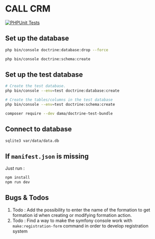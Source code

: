 # CALL CRM

[![PHPUnit Tests](https://github.com/martin-call-learning/call_crm/workflows/PHPUnit%20Tests/badge.svg)](https://github.com/martin-call-learning/call_crm/actions/workflows/phpunit.yml)

## Set up the database
```bash 
php bin/console doctrine:database:drop --force

php bin/console doctrine:schema:create
```
## Set up the test database
```bash
# Create the test database.
php bin/console --env=test doctrine:database:create

# Create the tables/columns in the test database
php bin/console --env=test doctrine:schema:create

composer require --dev dama/doctrine-test-bundle
```

## Connect to database
```bash
sqlite3 var/data/data.db
```

## If ```manifest.json``` is missing
Just run :
```bash 
npm install
npm run dev
```

## Bugs & Todos

1. Todo : Add the possibility to enter the name of the formation to get formation id when creating or modifying formation action.
2. Todo : Find a way to make the symfony console work with ```make:registration-form``` command in order to develop registration system
